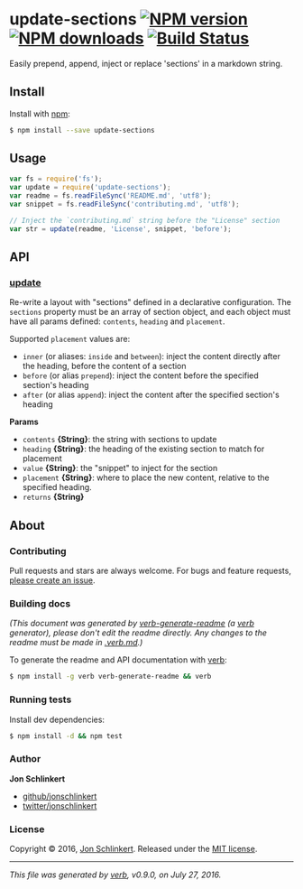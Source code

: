 # update-sections [![NPM version](https://img.shields.io/npm/v/update-sections.svg?style=flat)](https://www.npmjs.com/package/update-sections) [![NPM downloads](https://img.shields.io/npm/dm/update-sections.svg?style=flat)](https://npmjs.org/package/update-sections) [![Build Status](https://img.shields.io/travis/jonschlinkert/update-sections.svg?style=flat)](https://travis-ci.org/jonschlinkert/update-sections)

Easily prepend, append, inject or replace 'sections' in a markdown string.

## Install

Install with [npm](https://www.npmjs.com/):

```sh
$ npm install --save update-sections
```

## Usage

```js
var fs = require('fs');
var update = require('update-sections');
var readme = fs.readFileSync('README.md', 'utf8');
var snippet = fs.readFileSync('contributing.md', 'utf8');

// Inject the `contributing.md` string before the "License" section
var str = update(readme, 'License', snippet, 'before');
```

## API

### [update](index.js#L32)

Re-write a layout with "sections" defined in a declarative configuration. The `sections` property must be an array of section object, and each object  must have all params defined: `contents`, `heading` and `placement`.

Supported `placement` values are:

* `inner` (or aliases: `inside` and `between`): inject the content directly after the heading, before the content of a section
* `before` (or alias `prepend`): inject the content before the specified section's heading
* `after` (or alias `append`): inject the content after the specified section's heading

**Params**

* `contents` **{String}**: the string with sections to update
* `heading` **{String}**: the heading of the existing section to match for placement
* `value` **{String}**: the "snippet" to inject for the section
* `placement` **{String}**: where to place the new content, relative to the specified heading.
* `returns` **{String}**

## About

### Contributing

Pull requests and stars are always welcome. For bugs and feature requests, [please create an issue](../../issues/new).

### Building docs

_(This document was generated by [verb-generate-readme](https://github.com/verbose/verb-generate-readme) (a [verb](https://github.com/verbose/verb) generator), please don't edit the readme directly. Any changes to the readme must be made in [.verb.md](.verb.md).)_

To generate the readme and API documentation with [verb](https://github.com/verbose/verb):

```sh
$ npm install -g verb verb-generate-readme && verb
```

### Running tests

Install dev dependencies:

```sh
$ npm install -d && npm test
```

### Author

**Jon Schlinkert**

* [github/jonschlinkert](https://github.com/jonschlinkert)
* [twitter/jonschlinkert](http://twitter.com/jonschlinkert)

### License

Copyright © 2016, [Jon Schlinkert](https://github.com/jonschlinkert).
Released under the [MIT license](https://github.com/jonschlinkert/update-sections/blob/master/LICENSE).

***

_This file was generated by [verb](https://github.com/verbose/verb), v0.9.0, on July 27, 2016._